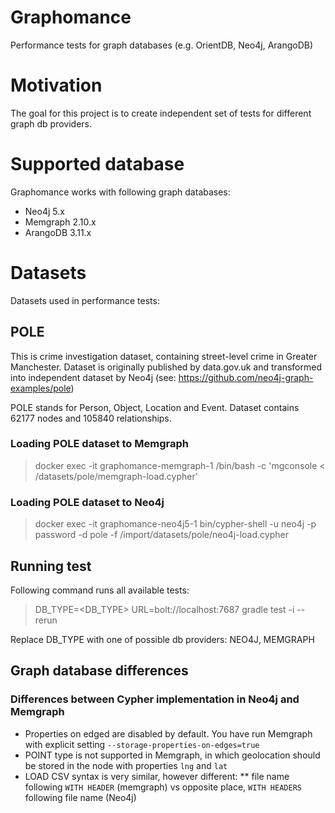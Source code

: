 # Graphomance
Performance tests for graph databases (e.g. OrientDB, Neo4j, ArangoDB)

# Motivation
The goal for this project is to create independent set of tests for different graph db providers.

# Supported database
Graphomance works with following graph databases:
* Neo4j 5.x
* Memgraph 2.10.x 
* ArangoDB 3.11.x

# Datasets

Datasets used in performance tests:

## POLE

This is crime investigation dataset, containing street-level crime in Greater Manchester. Dataset is originally published by data.gov.uk and transformed into independent dataset by Neo4j (see: https://github.com/neo4j-graph-examples/pole) 

POLE stands for Person, Object, Location and Event. Dataset contains 62177 nodes and 105840 relationships.

### Loading POLE dataset to Memgraph

> docker exec -it graphomance-memgraph-1 /bin/bash -c 'mgconsole < /datasets/pole/memgraph-load.cypher'

### Loading POLE dataset to Neo4j

> docker exec -it graphomance-neo4j5-1 bin/cypher-shell -u neo4j -p password -d pole -f /import/datasets/pole/neo4j-load.cypher

## Running test

Following command runs all available tests:
> DB_TYPE=<DB_TYPE> URL=bolt://localhost:7687 gradle test -i --rerun

Replace DB_TYPE with one of possible db providers: NEO4J, MEMGRAPH

## Graph database differences

### Differences between Cypher implementation in Neo4j and Memgraph 

* Properties on edged are disabled by default. You have run Memgraph with explicit setting `--storage-properties-on-edges=true`
* POINT type is not supported in Memgraph, in which geolocation should be stored in the node with properties `lng` and `lat`
* LOAD CSV syntax is very similar, however different:
** file name following `WITH HEADER` (memgraph) vs opposite place, `WITH HEADERS` following file name  (Neo4j)
